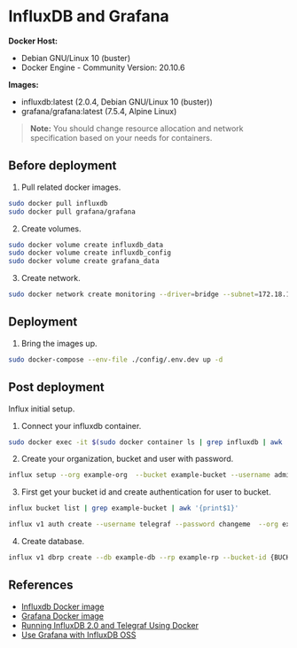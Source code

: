 # InfluxDB and Grafana
**Docker Host:**
- Debian GNU/Linux 10 (buster)
- Docker Engine - Community Version: 20.10.6

**Images:**
- influxdb:latest (2.0.4, Debian GNU/Linux 10 (buster))
- grafana/grafana:latest (7.5.4, Alpine Linux)

> **Note:** You should change resource allocation and network specification based on your needs for containers.

## Before deployment
1. Pull related docker images.
```sh
sudo docker pull influxdb
sudo docker pull grafana/grafana
```
2. Create volumes.
```sh
sudo docker volume create influxdb_data
sudo docker volume create influxdb_config
sudo docker volume create grafana_data
```
3. Create network.
```sh
sudo docker network create monitoring --driver=bridge --subnet=172.18.1.0/24 --ip-range=172.18.1.0/24 --gateway=172.18.1.1
```

## Deployment
1. Bring the images up. 
```sh
sudo docker-compose --env-file ./config/.env.dev up -d
```

## Post deployment 
Influx initial setup.

1. Connect your influxdb container. 
```sh
sudo docker exec -it $(sudo docker container ls | grep influxdb | awk '{print $1}') /bin/bash
```
2. Create your organization, bucket and user with password.
```sh
influx setup --org example-org  --bucket example-bucket --username admin  --password changeme --force
```
3. First get your bucket id and create authentication for user to bucket.
```sh
influx bucket list | grep example-bucket | awk '{print$1}'
```
```sh
influx v1 auth create --username telegraf --password changeme  --org example-org  --read-bucket {BUCKET_ID} --write-bucket {BUCKET_ID} -d "Telegraf token"
```
4. Create database.
```sh
influx v1 dbrp create --db example-db --rp example-rp --bucket-id {BUCKET_ID}
```

## References
- [Influxdb Docker image](https://hub.docker.com/_/influxdb)
- [Grafana Docker image](https://hub.docker.com/r/grafana/grafana)
- [Running InfluxDB 2.0 and Telegraf Using Docker](https://www.influxdata.com/blog/running-influxdb-2-0-and-telegraf-using-docker/)
- [Use Grafana with InfluxDB OSS](https://docs.influxdata.com/influxdb/v2.0/tools/grafana/)